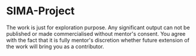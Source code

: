 # SIMA-Project
The work is just for exploration purpose.  Any significant output can not be published or made commercialised without mentor's consent. You agree with the fact that it is fully mentor's discretion whether future extension of the work will bring you as a contributor.
